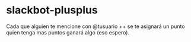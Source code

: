 # slackbot-plusplus
Cada que alguien te mencione con @tusuario ++ se te asignará un punto quien tenga mas puntos ganará algo (eso espero).
